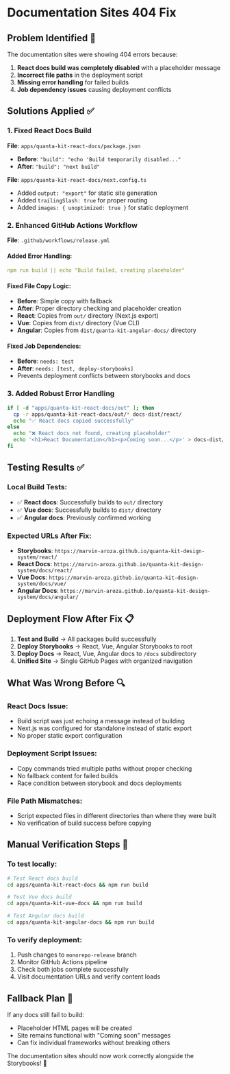 # Documentation Sites 404 Fix

## Problem Identified 🚨

The documentation sites were showing 404 errors because:

1. **React docs build was completely disabled** with a placeholder message
2. **Incorrect file paths** in the deployment script
3. **Missing error handling** for failed builds
4. **Job dependency issues** causing deployment conflicts

## Solutions Applied ✅

### 1. Fixed React Docs Build

**File**: `apps/quanta-kit-react-docs/package.json`

- **Before**: `"build": "echo 'Build temporarily disabled..."`
- **After**: `"build": "next build"`

**File**: `apps/quanta-kit-react-docs/next.config.ts`

- Added `output: "export"` for static site generation
- Added `trailingSlash: true` for proper routing
- Added `images: { unoptimized: true }` for static deployment

### 2. Enhanced GitHub Actions Workflow

**File**: `.github/workflows/release.yml`

#### Added Error Handling:

```yaml
npm run build || echo "Build failed, creating placeholder"
```

#### Fixed File Copy Logic:

- **Before**: Simple copy with fallback
- **After**: Proper directory checking and placeholder creation
- **React**: Copies from `out/` directory (Next.js export)
- **Vue**: Copies from `dist/` directory (Vue CLI)
- **Angular**: Copies from `dist/quanta-kit-angular-docs/` directory

#### Fixed Job Dependencies:

- **Before**: `needs: test`
- **After**: `needs: [test, deploy-storybooks]`
- Prevents deployment conflicts between storybooks and docs

### 3. Added Robust Error Handling

```bash
if [ -d "apps/quanta-kit-react-docs/out" ]; then
  cp -r apps/quanta-kit-react-docs/out/* docs-dist/react/
  echo "✅ React docs copied successfully"
else
  echo "❌ React docs not found, creating placeholder"
  echo '<h1>React Documentation</h1><p>Coming soon...</p>' > docs-dist/react/index.html
fi
```

## Testing Results ✅

### Local Build Tests:

- ✅ **React docs**: Successfully builds to `out/` directory
- ✅ **Vue docs**: Successfully builds to `dist/` directory
- ✅ **Angular docs**: Previously confirmed working

### Expected URLs After Fix:

- **Storybooks**: `https://marvin-aroza.github.io/quanta-kit-design-system/react/`
- **React Docs**: `https://marvin-aroza.github.io/quanta-kit-design-system/docs/react/`
- **Vue Docs**: `https://marvin-aroza.github.io/quanta-kit-design-system/docs/vue/`
- **Angular Docs**: `https://marvin-aroza.github.io/quanta-kit-design-system/docs/angular/`

## Deployment Flow After Fix 📋

1. **Test and Build** → All packages build successfully
2. **Deploy Storybooks** → React, Vue, Angular Storybooks to root
3. **Deploy Docs** → React, Vue, Angular docs to `/docs` subdirectory
4. **Unified Site** → Single GitHub Pages with organized navigation

## What Was Wrong Before 🔍

### React Docs Issue:

- Build script was just echoing a message instead of building
- Next.js was configured for standalone instead of static export
- No proper static export configuration

### Deployment Script Issues:

- Copy commands tried multiple paths without proper checking
- No fallback content for failed builds
- Race condition between storybook and docs deployments

### File Path Mismatches:

- Script expected files in different directories than where they were built
- No verification of build success before copying

## Manual Verification Steps 🧪

### To test locally:

```bash
# Test React docs build
cd apps/quanta-kit-react-docs && npm run build

# Test Vue docs build
cd apps/quanta-kit-vue-docs && npm run build

# Test Angular docs build
cd apps/quanta-kit-angular-docs && npm run build
```

### To verify deployment:

1. Push changes to `monorepo-release` branch
2. Monitor GitHub Actions pipeline
3. Check both jobs complete successfully
4. Visit documentation URLs and verify content loads

## Fallback Plan 🔄

If any docs still fail to build:

- Placeholder HTML pages will be created
- Site remains functional with "Coming soon" messages
- Can fix individual frameworks without breaking others

The documentation sites should now work correctly alongside the Storybooks! 🎉
